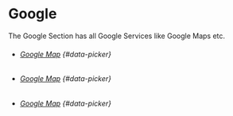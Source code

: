 # Google

The Google Section has all Google Services like Google Maps etc.

* ###### [Google Map](/components/google/google-map.md) {#data-picker}
* ###### [Google Map](/components/google/google-account-picker.md) {#data-picker}
* ###### [Google Map](/components/google/google-shortlink.md) {#data-picker}
